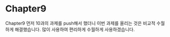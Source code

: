 # Chapter9
Chapter9
먼저 10과의 과제를 push해서 했더니 이번 과제를 올리는 것은 비교적 수월하게 해결했습니다. 많이 사용하여 편리하게 수월하게 사용하겠습니다.

